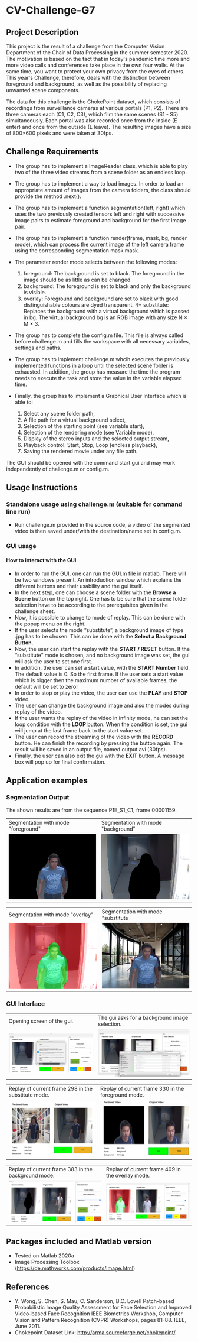 # CV-Challenge-G7

## Project Description

This project is the result of a challenge from the Computer Vision Department of the Chair of Data Processing in the summer semester 2020. The motivation is based on the fact that in today's pandemic time more and more video calls and conferences take place in the own four walls. At the same time, you want to protect your own privacy from the eyes of others. This year's Challenge, therefore, deals with the distinction between foreground and background, as well as the possibility of replacing unwanted scene components. 

The data for this challenge is the ChokePoint dataset, which consists of recordings from surveillance cameras at various portals (P1, P2). There are three cameras each (C1, C2, C3), which film the same scenes (S1 - S5) simultaneously. Each portal was also recorded once from the inside (E enter) and once from the outside (L leave). The resulting images have a size of 800×600 pixels and were taken at 30fps.


## Challenge Requirements

* The group has to implement a ImageReader class, which is able to play two of the three video streams from a scene folder as an endless loop.
* The group has to implement a way to load images. In order to load an appropriate amount of images from the camera folders, the class should provide the method .next().
* The group has to implement a function segmentation(left, right) which uses the two previously created tensors left and right with successive image pairs to estimate foreground and background for the first image pair.
* The group has to implement a function render(frame, mask, bg, render mode), which can process the current image of the left camera frame using the corresponding segmentation mask mask. 

* The parameter render mode selects between the following modes: 

   1) foreground: The background is set to black. The foreground in the image should be as little as can be changed.
   2) background: The foreground is set to black and only the background is visible.
   3) overlay: Foreground and background are set to black with good distinguishable colours are dyed transparent.
   4= substitute: Replaces the background with a virtual background which is passed in bg. 
   The virtual background bg is an RGB image with any size N × M × 3.

* The group has to complete the config.m file. This file is always called before challenge.m and fills the workspace with all necessary variables, settings and paths. 
* The group has to implement challenge.m whcih executes the previously implemented functions in a loop until the selected scene folder is exhausted. In addition, the group has measure the time the program needs to execute the task and store the value in the variable elapsed time.
* Finally, the group has to implement a Graphical User Interface which is able to:

   1) Select any scene folder path,
   2) A file path for a virtual background select,
   3) Selection of the starting point (see variable start),
   4) Selection of the rendering mode (see Variable mode),
   5) Display of the stereo inputs and the selected output stream,
   6) Playback control: Start, Stop, Loop (endless playback),
   7) Saving the rendered movie under any file path.

The GUI should be opened with the command start gui and may work independently of challenge.m or config.m.

## Usage Instructions
### Standalone usage using challenge.m (suitable for command line run)
- Run challenge.m provided in the source code, a video of the segmented video is then saved under/with the destination/name set in config.m.

### GUI usage 
#### How to interact with the GUI
- In order to run the GUI, one can run the GUI.m file in matlab. There will be two windows present. An introduction window which explains the different buttons and their usability and the gui itself.
- In the next step, one can choose a scene folder with the **Browse a Scene** button on the top right. One has to be sure that the scene folder selection have to be according to the prerequisites given in the challenge sheet.
- Now, it is possible to change to mode of replay. This can be done with the popup menu on the right.
- If the user selects the mode “substitute”, a background image of type .jpg has to be chosen. This can be done with the **Select a Background Button**.
- Now, the user can start the replay with the **START / RESET** button. If the “substitute” mode is chosen, and no background image was set, the gui will ask the user to set one first.
- In addition, the user can set a start value, with the **START Number** field. The default value is 0. So the first frame. If the user sets a start value which is bigger then the maximum number of available frames, the default will be set to zero!
- In order to stop or play the video, the user can use the **PLAY** and **STOP** video.
- The user can change the background image and also the modes during replay of the video. 
- If the user wants the replay of the video in infinity mode, he can set the loop condition with the **LOOP** button. When the condition is set, the gui will jump at the last frame back to the start value set.  
- The user can record the streaming of the video with the **RECORD** button. He can finish the recording by pressing the button again. The result will be saved in an output file, named output.avi (30fps). 
- Finally, the user can also exit the gui with the **EXIT** button. A message box will pop up for final confirmation. 


## Application examples
### Segmentation Output 

The shown results are from the sequence P1E_S1_C1, frame 00001159.
 <table>
  <tr>
    <td>Segmentation with mode "foreground" </td>
     <td> Segmentation with mode "background"  </td>
  </tr>
  <tr>
    <td><img src="Imgs/rend_fig1.png"></td>
    <td><img src="Imgs/rend_fig2.png"></td>
  </tr>
 </table>

 <table>
  <tr>
    <td>Segmentation with mode "overlay" </td>
     <td>Segmentation with mode "substitute </td>
  </tr>
  <tr>
    <td><img src="Imgs/rend_fig3.png"></td>
    <td><img src="Imgs/rend_fig4.png"></td>
  </tr>
 </table>
 
### GUI Interface 

<table>
  <tr>
    <td>Opening screen of the gui.</td>
     <td>The gui asks for a background image selection.</td>
  </tr>
  <tr>
    <td><img src="Imgs/gui_fig6.png"></td>
    <td><img src="Imgs/gui_fig7.png"></td>
  </tr>
 </table>
 
 <table>
  <tr>
    <td>Replay of current frame 298 in the substitute mode.</td>
     <td>Replay of current frame 330 in the foreground mode.</td>
  </tr>
  <tr>
    <td><img src="Imgs/gui_fig8.png"></td>
    <td><img src="Imgs/gui_fig9.png"></td>
  </tr>
 </table>
 
 <table>
  <tr>
    <td>Replay of current frame 383 in the background mode.</td>
     <td>Replay of current frame 409 in the overlay mode.</td>
  </tr>
  <tr>
    <td><img src="Imgs/gui_fig10.png"></td>
    <td><img src="Imgs/gui_fig11.png"></td>
  </tr>
 </table> 
 
## Packages included and Matlab version

- Tested on Matlab 2020a
- Image Processing Toolbox (https://de.mathworks.com/products/image.html)

## References
- Y. Wong, S. Chen, S. Mau, C. Sanderson, B.C. Lovell
Patch-based Probabilistic Image Quality Assessment for Face Selection and Improved Video-based Face Recognition
IEEE Biometrics Workshop, Computer Vision and Pattern Recognition (CVPR) Workshops, pages 81-88. IEEE, June 2011.
- Chokepoint Dataset Link: http://arma.sourceforge.net/chokepoint/



